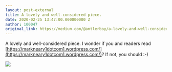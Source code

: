 ```yaml
---
layout: post-external
title: A lovely and well-considered piece.
date: 2020-02-25 13:47:00.000000000 Z
author: 100047
original_link: https://medium.com/@antlerboy/a-lovely-and-well-considered-piece-3f6f5e96d85c?source=rss-97852f5a56ae------2
---
```


A lovely and well-considered piece. I wonder if you and readers read [https://markneary1dotcom1.wordpress.com/](https://markneary1dotcom1.wordpress.com/)? If not, you should :-)

 ![](https://medium.com/_/stat?event=post.clientViewed&referrerSource=full_rss&postId=3f6f5e96d85c)

